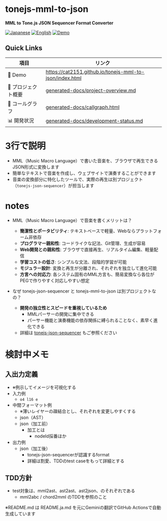 # tonejs-mml-to-json

**MML to Tone.js JSON Sequencer Format Converter**

<p align="left">
  <a href="README.ja.md"><img src="https://img.shields.io/badge/🇯🇵-Japanese-red.svg" alt="Japanese"></a>
  <a href="README.md"><img src="https://img.shields.io/badge/🇺🇸-English-blue.svg" alt="English"></a>
  <a href="https://cat2151.github.io/tonejs-mml-to-json/index.html"><img src="https://img.shields.io/badge/🚀-Live%20Demo-brightgreen.svg" alt="Demo"></a>
</p>

## Quick Links
| 項目 | リンク |
|------|--------|
| 🎵 Demo | https://cat2151.github.io/tonejs-mml-to-json/index.html |
| 📖 プロジェクト概要 | [generated-docs/project-overview.md](generated-docs/project-overview.md) |
| 📖 コールグラフ | [generated-docs/callgraph.html](https://cat2151.github.io/tonejs-mml-to-json/generated-docs/callgraph.html) |
| 📊 開発状況 | [generated-docs/development-status.md](generated-docs/development-status.md) |

# 3行で説明
- MML（Music Macro Language）で書いた音楽を、ブラウザで再生できるJSON形式に変換します
- 簡単なテキストで音楽を作成し、ウェブサイトで演奏することができます
- 音楽の変換部分に特化したツールで、実際の再生は別プロジェクト（`tonejs-json-sequencer`）が担当します

# notes
- MML（Music Macro Language）で音楽を書くメリットは？
  - **簡潔性とポータビリティ**: テキストベースで軽量、Webならプラットフォーム非依存
  - **プログラマー親和性**: コードライクな記法、Git管理、生成が容易
  - **Web開発との親和性**: ブラウザで直接再生、リアルタイム編集、軽量配信
  - **学習コストの低さ**: シンプルな文法、段階的学習が可能
  - **モジュラー設計**: 変換と再生が分離され、それぞれを独立して進化可能
  - **方言への対応力**: 各システム固有のMML方言も、簡易変換なら各位がPEGで作りやすく対応しやすい想定

- なぜ tonejs-json-sequencer と tonejs-mml-to-json は別プロジェクトなの？
  - **開発の独立性とスピードを重視しているため**
    - MMLパーサーの開発に集中できる
    - パーサー機能と演奏機能の依存関係に縛られることなく、素早く進化できる
  - 詳細は [tonejs-json-sequencer](https://github.com/cat2151/tonejs-json-sequencer) もご参照ください

# 検討中メモ
## 入出力定義
- ※例示してイメージを可視化する
- 入力例
  - `o4 l16 e`
- 中間フォーマット例
  - ※薄いレイヤーの疎結合とし、それぞれを変更しやすくする
  - json（AST）
  - json（加工前）
    - 加工とは
      - nodeId採番ほか
- 出力例
  - json（加工後）
    - tonejs-json-sequencerが認識するformat
    - 詳細は割愛、TDDのtest caseをもって詳細とする
## TDD方針
- test対象は、mml2ast、ast2ast、ast2json、のそれぞれである
  - mml2abc / chord2mml のTDDを参照のこと

※README.md は README.ja.md を元にGeminiの翻訳でGitHub Actionsで自動生成しています

